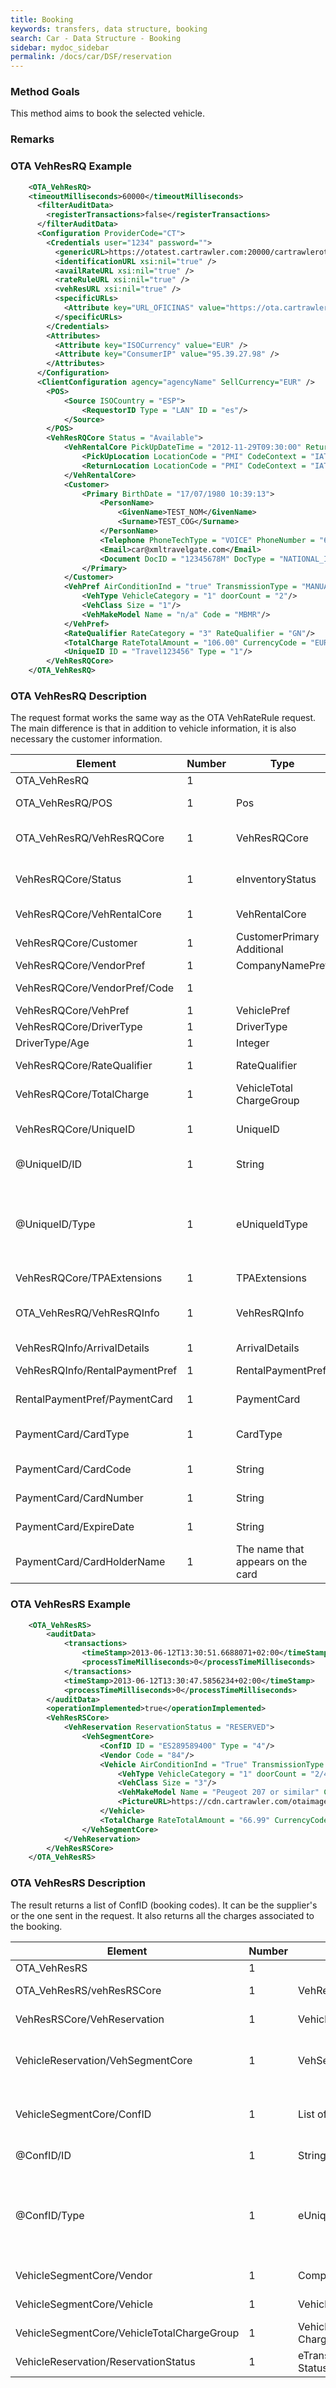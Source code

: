 ```yaml
---
title: Booking
keywords: transfers, data structure, booking
search: Car - Data Structure - Booking
sidebar: mydoc_sidebar
permalink: /docs/car/DSF/reservation
---
```




### Method Goals


This method aims to book the selected vehicle.



### Remarks




### OTA VehResRQ Example



~~~xml
    <OTA_VehResRQ>
    <timeoutMilliseconds>60000</timeoutMilliseconds>
      <filterAuditData>
        <registerTransactions>false</registerTransactions>
      </filterAuditData>
      <Configuration ProviderCode="CT">
        <Credentials user="1234" password="">
          <genericURL>https://otatest.cartrawler.com:20000/cartrawlerota</genericURL>
          <identificationURL xsi:nil="true" />
          <availRateURL xsi:nil="true" />
          <rateRuleURL xsi:nil="true" />
          <vehResURL xsi:nil="true" />
          <specificURLs>
            <Attribute key="URL_OFICINAS" value="https://ota.cartrawler.com/cartrawlerota/files/static/ctlocation.EN.xml" />
          </specificURLs>
        </Credentials>
        <Attributes>
          <Attribute key="ISOCurrency" value="EUR" />
          <Attribute key="ConsumerIP" value="95.39.27.98" />
        </Attributes>
      </Configuration>
      <ClientConfiguration agency="agencyName" SellCurrency="EUR" />
        <POS>
            <Source ISOCountry = "ESP">
                <RequestorID Type = "LAN" ID = "es"/>
            </Source>
        </POS>
        <VehResRQCore Status = "Available">
            <VehRentalCore PickUpDateTime = "2012-11-29T09:30:00" ReturnDateTime = "2012-12-01T17:00:00">
                <PickUpLocation LocationCode = "PMI" CodeContext = "IATA"/>
                <ReturnLocation LocationCode = "PMI" CodeContext = "IATA"/>
            </VehRentalCore>
            <Customer>
                <Primary BirthDate = "17/07/1980 10:39:13">
                    <PersonName>
                        <GivenName>TEST_NOM</GivenName>
                        <Surname>TEST_COG</Surname>
                    </PersonName>
                    <Telephone PhoneTechType = "VOICE" PhoneNumber = "68181"/>
                    <Email>car@xmltravelgate.com</Email>
                    <Document DocID = "12345678M" DocType = "NATIONAL_IDENTITY_DOCUMENT"/>
                </Primary>
            </Customer>
            <VehPref AirConditionInd = "true" TransmissionType = "MANUAL">
                <VehType VehicleCategory = "1" doorCount = "2"/>
                <VehClass Size = "1"/>
                <VehMakeModel Name = "n/a" Code = "MBMR"/>
            </VehPref>
            <RateQualifier RateCategory = "3" RateQualifier = "GN"/>
            <TotalCharge RateTotalAmount = "106.00" CurrencyCode = "EUR"/>
            <UniqueID ID = "Travel123456" Type = "1"/>
        </VehResRQCore>
    </OTA_VehResRQ>
~~~


### OTA VehResRQ Description


The request format works the same way as the OTA VehRateRule request.
The main difference is that in addition to vehicle information, it is
also necessary the customer information.



| **Element**					| **Number**	| **Type**	| **Description**					|
| --------------------------------------------- | ------------- | ------------- | ----------------------------------------------------- |
| OTA_VehResRQ					| 1             |		| Root Node.				|
| OTA_VehResRQ/POS				| 1 		| Pos         	| Contains information of the Point Of Sale.		|
| OTA_VehResRQ/VehResRQCore			| 1 		| VehResRQCore	| Includes information about the customer and the rental, such as dates, model, locations.	|
| VehResRQCore/Status				| 1 		| eInventoryStatus | Status of the option. Its possible values are Available, OnRequest and All.  	|
| VehResRQCore/VehRentalCore			| 1 		| VehRentalCore	| Contains the dates and locations of the rental. 	|
| VehResRQCore/Customer				| 1 		| CustomerPrimary Additional | Information of the customer.		|
| VehResRQCore/VendorPref			| 1 		| CompanyNamePref | Name of the rental company. 			|
| VehResRQCore/VendorPref/Code			| 1 		|		| Identifies the company that offers the option.  	|
| VehResRQCore/VehPref				| 1 		| VehiclePref 	| Information of the rented car.			|
| VehResRQCore/DriverType			| 1 		| DriverType  	| Indicates the age of the driver.			|
| DriverType/Age				| 1 		| Integer     	| The age of the driver.      				|
| VehResRQCore/RateQualifier			| 1 		| RateQualifier	| Information about the selected rate.			|
| VehResRQCore/TotalCharge			| 1 		| VehicleTotal ChargeGroup | Indicates the total cost of the rental.  	|
| VehResRQCore/UniqueID				| 1 		| UniqueID    	| It has the UniqueID that identifies the reservation for the provider to cancel it.	|
| @UniqueID/ID					| 1 		| String      	| ID of the locator that identifies the booking. 	|
| @UniqueID/Type				| 1 		| eUniqueIdType	| Type of locator. Its possible values are CUSTOMER (if sent from a customer agency), CORPORATIONREPRESENTATIVE (if sent by a third party company), COMPANY (if sent by the provider company). 	|
| VehResRQCore/TPAExtensions			| 1 		| TPAExtensions	| Contains an Atributos object.          	|
| OTA_VehResRQ/VehResRQInfo			| 1 		| VehResRQInfo	| Contains information about the credit card. It's only mandatory when a credit card payment is needed.  	|
| VehResRQInfo/ArrivalDetails			| 1 		| ArrivalDetails | Currently unused.			|
| VehResRQInfo/RentalPaymentPref		| 1 		| RentalPaymentPref | Contains information needed if a card is required.		|
| RentalPaymentPref/PaymentCard 		| 1 		| PaymentCard 	| Contains the information of the card for the payment.		|
| PaymentCard/CardType				| 1 		| CardType    	| Indicates the type of card. It represents if the card is Credit, Debit of a Central bill.	|
| PaymentCard/CardCode				| 1 		| String      	| Card code in the provider's format. Example: "VI" for Visa.	|
| PaymentCard/CardNumber			| 1 		| String      	| The number that identifies the card.		|
| PaymentCard/ExpireDate			| 1 		| String      	| The month and year of expiration of the card in mmYY format.		|
| PaymentCard/CardHolderName			| 1 		| The name that appears on the card | Indicates the owner of the reservation.		|



### OTA VehResRS Example



~~~xml
    <OTA_VehResRS> 
        <auditData>
            <transactions>
                <timeStamp>2013-06-12T13:30:51.6688071+02:00</timeStamp>
                <processTimeMilliseconds>0</processTimeMilliseconds>
            </transactions>
            <timeStamp>2013-06-12T13:30:47.5856234+02:00</timeStamp>
            <processTimeMilliseconds>0</processTimeMilliseconds>
        </auditData>
        <operationImplemented>true</operationImplemented>
        <VehResRSCore>
            <VehReservation ReservationStatus = "RESERVED">
                <VehSegmentCore>
                    <ConfID ID = "ES289589400" Type = "4"/>
                    <Vendor Code = "84"/>
                    <Vehicle AirConditionInd = "True" TransmissionType = "MANUAL" PassengerQuantity = "5" BaggageQuantity = "3" VendorCarType = "ECMR">
                        <VehType VehicleCategory = "1" doorCount = "2/4"/>
                        <VehClass Size = "3"/>
                        <VehMakeModel Name = "Peugeot 207 or similar" Code = "ECMR"/>
                        <PictureURL>https://cdn.cartrawler.com/otaimages/peugeot/207_nologo.jpeg</PictureURL>
                    </Vehicle>
                    <TotalCharge RateTotalAmount = "66.99" CurrencyCode = "EUR"/>
                </VehSegmentCore>
            </VehReservation>
        </VehResRSCore>
    </OTA_VehResRS>
~~~


### OTA VehResRS Description


The result returns a list of ConfID (booking codes). It can be the
supplier's or the one sent in the request. It also returns all the
charges associated to the booking.


 
| **Element**					| **Number**	| **Type**	| **Description**					|
| --------------------------------------------- | ------------- | ------------- | ----------------------------------------------------- |
| OTA_VehResRS					| 1         	|		| Root Node.					|
| OTA_VehResRS/vehResRSCore			| 1 		| VehResRSCore	| Contains the information of the reservation.          |
| VehResRSCore/VehReservation			| 1 		| VehicleReservation | Contains information about the reservation.	|
| VehicleReservation/VehSegmentCore		| 1 		| VehSegmentCore | Contains the confID that identifies the booking, the selected vehicle and the total charge.	|
| VehicleSegmentCore/ConfID			| 1 		| List of ConfID | Contains the confID that identifies the booking, the selected vehicle and the total charge.	|
| @ConfID/ID  					| 1  		| String 	| ID of the locator that identifies the booking.	|
| @ConfID/Type					| 1 		| eUniqueType	| Type of locator. It's possible values are CUSTOMER (if sent from a customer agency), CORPORATIONREPRESENTATIVE (if sent by a third party company), COMPANY (if sent by the provider company). 	|
| VehicleSegmentCore/Vendor			| 1 		| CompanyName	| Indicates the Company that rents the car.	|
| VehicleSegmentCore/Vehicle			| 1 		| Vehicle	| Contains information about the vehicle.  	|
| VehicleSegmentCore/VehicleTotalChargeGroup	| 1 		| VehicleTotal ChargeGroup | Indicates the total charge of the rental returned by the provider.	|
| VehicleReservation/ReservationStatus		| 1 		| eTransaction StatusType | Indicates the status of the reservation.	|
       

